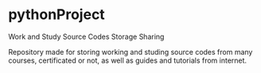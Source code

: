 # pythonProject
Work and Study Source Codes Storage Sharing

Repository made for storing working and studing source codes from many courses, certificated or not, 
as well as guides and tutorials from internet.
